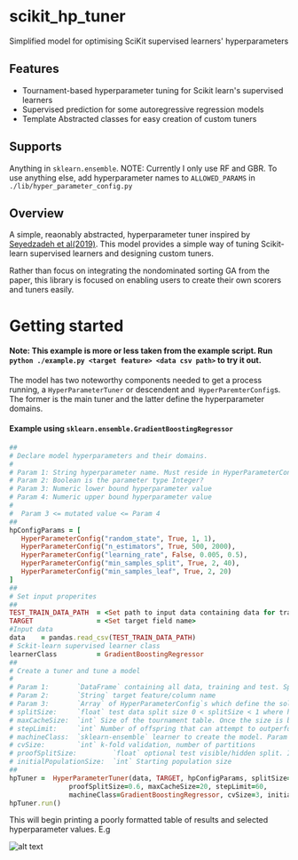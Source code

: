 # scikit_hp_tuner
Simplified model for optimising SciKit supervised learners' hyperparameters

## Features
- Tournament-based hyperparameter tuning for Scikit learn's supervised learners
- Supervised prediction for some autoregressive regression models
- Template Abstracted classes for easy creation of custom tuners

## Supports

  Anything in `sklearn.ensemble`. NOTE: Currently I only use RF and GBR. To use anything else, add hyperparameter names to `ALLOWED_PARAMS` in `./lib/hyper_parameter_config.py`
  
  ## Overview
  
   A simple, reaonably abstracted, hyperparameter tuner inspired by [Seyedzadeh et al\(2019)](https://www.researchgate.net/publication/336210712_Multi-Objective_Optimisation_for_Tuning_Building_Heating_and_Cooling_Loads_Forecasting_Models). This model provides a simple way of tuning Scikit-learn supervised learners and designing custom tuners.
   
   Rather than focus on integrating the nondominated sorting GA from the paper, this library is focused on enabling users to create their own scorers and tuners easily.
   
 # Getting started
 
 #### Note: This example is more or less taken from the example script. Run `python ./example.py <target feature> <data csv path>` to try it out.
 
 The model has two noteworthy components needed to get a process running, a `HyperParameterTuner` or descendent and` HyperParemterConfig`s. The former is the main tuner and the latter define the hyperparameter domains.
 
 
#### Example using `sklearn.ensemble.GradientBoostingRegressor`

 ```ruby
 ##
 # Declare model hyperparameters and their domains.
 #
 # Param 1: String hyperparameter name. Must reside in HyperParameterConfig::ALLOWED_PARAMS. Add it if you need it
 # Param 2: Boolean is the parameter type Integer?
 # Param 3: Numeric lower bound hyperparameter value
 # Param 4: Numeric upper bound hyperparameter value
 #
 #  Param 3 <= mutated value <= Param 4
 ##
 hpConfigParams = [
	HyperParameterConfig("random_state", True, 1, 1),
	HyperParameterConfig("n_estimators", True, 500, 2000),
	HyperParameterConfig("learning_rate", False, 0.005, 0.5),
	HyperParameterConfig("min_samples_split", True, 2, 40),
	HyperParameterConfig("min_samples_leaf", True, 2, 20)
]
##
# Set input properites
##
TEST_TRAIN_DATA_PATH  = <Set path to input data containing data for training and 
TARGET                = <Set target field name>
#Input data
data    = pandas.read_csv(TEST_TRAIN_DATA_PATH)
# Sckit-learn supervised learner class 
learnerClass          = GradientBoostingRegressor
##
# Create a tuner and tune a model
#
# Param 1:       `DataFrame` containing all data, training and test. Splitting's dealt with automatically
# Param 2:       `String` target feature/column name
# Param 3:       `Array` of HyperParameterConfig`s which define the solution space
# splitSize:     `float` test data split size 0 < splitSize < 1 where higher = less training data (Yeah, I know... Too late now)
# maxCacheSize:  `int` Size of the tournament table. Once the size is breached, the tournament begins
# stepLimit:     `int` Number of offspring that can attempt to outperform its parent and be allowed to (This is Sparta!)
# machineClass:  `sklearn-ensemble` learner to create the model. Param 3 needs to have values related to this learner
# cvSize:        `int` k-fold validation, number of partitions
# proofSplitSize:         `float` optional test visible/hidden split. Injects a yellow row letting you see how it would perform if you weren't looking...
# initialPopulationSize:  `int` Starting population size
##
hpTuner =  HyperParameterTuner(data, TARGET, hpConfigParams, splitSize=0.8,
				proofSplitSize=0.6,	maxCacheSize=20, stepLimit=60,
				machineClass=GradientBoostingRegressor,	cvSize=3, initialPopulousSize=12)
hpTuner.run()
```

This will begin printing a poorly formatted table of results and selected hyperparameter values. E.g

![alt text](https://i.imgur.com/YEp1Rmj.png "Logo Title Text 1")

